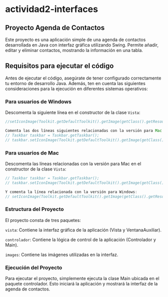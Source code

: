# actividad2-interfaces

## **Proyecto Agenda de Contactos**

Este proyecto es una aplicación simple de una agenda de contactos desarrollada en Java con interfaz gráfica utilizando Swing. Permite añadir, editar y eliminar contactos, mostrando la información en una tabla.

## **Requisitos para ejecutar el código**

Antes de ejecutar el código, asegúrate de tener configurado correctamente tu entorno de desarrollo Java. Además, ten en cuenta las siguientes consideraciones para la ejecución en diferentes sistemas operativos:

### **Para usuarios de Windows**

Descomenta la siguiente línea en el constructor de la clase `Vista`:
```java
//setIconImage(Toolkit.getDefaultToolkit().getImage(getClass().getResource("/images/contacts.png")));

Comenta las dos líneas siguientes relacionadas con la versión para Mac:
// Taskbar taskbar = Taskbar.getTaskbar();
// taskbar.setIconImage(Toolkit.getDefaultToolkit().getImage(getClass().getResource("/images/contacts.png")));
```

### **Para usuarios de Mac**

Descomenta las líneas relacionadas con la versión para Mac en el constructor de la clase `Vista`:
```java
// Taskbar taskbar = Taskbar.getTaskbar();
// taskbar.setIconImage(Toolkit.getDefaultToolkit().getImage(getClass().getResource("/images/contacts.png")));

Y comenta la línea relacionada con la versión para Windows:
// setIconImage(Toolkit.getDefaultToolkit().getImage(getClass().getResource("/images/contacts.png")));
```
### **Estructura del Proyecto**

El proyecto consta de tres paquetes:

`vista`: Contiene la interfaz gráfica de la aplicación (Vista y VentanaAuxiliar).

`controlador`: Contiene la lógica de control de la aplicación (Controlador y Main).

`images`: Contiene las imágenes utilizadas en la interfaz.

### **Ejecución del Proyecto**
Para ejecutar el proyecto, simplemente ejecuta la clase Main ubicada en el paquete controlador. Esto iniciará la aplicación y mostrará la interfaz de la agenda de contactos.
